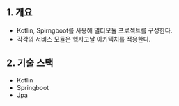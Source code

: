 ## 1. 개요
- Kotlin, Spirngboot를 사용해 멀티모듈 프로젝트를 구성한다.
- 각각의 서비스 모듈은 헥사고날 아키텍처를 적용한다.

## 2. 기술 스택
- Kotlin
- Springboot
- Jpa
